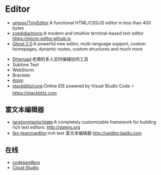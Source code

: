 # Editor

* [umpox/TinyEditor](https://github.com/umpox/TinyEditor):A functional HTML/CSS/JS editor in less than 400 bytes
* [zyedidia/micro](https://github.com/zyedidia/micro):A modern and intuitive terminal-based text editor https://micro-editor.github.io
* [Ghost 2.0](https://blog.ghost.org/2-0/):A powerful new editor, multi-language support, custom homepages, dynamic routes, custom structures and much more
-   [Etherpad](http://etherpad.org/):老牌的多人实时编辑协同工具
-   Sublime Text
-   WebStorm
-   Brackets
-   [Atom](./Atom.md)
-   [stackblitz/core](https://github.com/stackblitz/core):Online IDE powered by Visual Studio Code ⚡️ https://stackblitz.com

## 富文本编辑器

* [ianstormtaylor/slate](https://github.com/ianstormtaylor/slate):A completely customizable framework for building rich text editors. http://slatejs.org
* [fex-team/ueditor](https://github.com/fex-team/ueditor):rich text 富文本编辑器 http://ueditor.baidu.com

## 在线

* [codesandbox](https://codesandbox.io)
* [Cloud Studio](https://studio.dev.tencent.com/)
